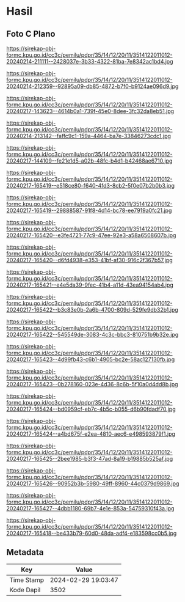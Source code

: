 # Hasil

## Foto C Plano

https://sirekap-obj-formc.kpu.go.id/cc3c/pemilu/pdpr/35/14/12/20/11/3514122011012-20240214-211111--2428037e-3b33-4322-81ba-7e8342ac1bd4.jpg

https://sirekap-obj-formc.kpu.go.id/cc3c/pemilu/pdpr/35/14/12/20/11/3514122011012-20240214-212359--92895a09-db85-4872-b7f0-b9124ae096d9.jpg

https://sirekap-obj-formc.kpu.go.id/cc3c/pemilu/pdpr/35/14/12/20/11/3514122011012-20240217-143623--4614b0a1-739f-45e0-8dee-3fc32da8eb51.jpg

https://sirekap-obj-formc.kpu.go.id/cc3c/pemilu/pdpr/35/14/12/20/11/3514122011012-20240214-213142--faffc9c1-159a-4464-ba7e-33846273cdc1.jpg

https://sirekap-obj-formc.kpu.go.id/cc3c/pemilu/pdpr/35/14/12/20/11/3514122011012-20240217-144109--fe21e1d5-a02b-48fc-b4d1-b42468ae6710.jpg

https://sirekap-obj-formc.kpu.go.id/cc3c/pemilu/pdpr/35/14/12/20/11/3514122011012-20240217-165419--e518ce80-f640-4fd3-8cb2-5f0e07b2b0b3.jpg

https://sirekap-obj-formc.kpu.go.id/cc3c/pemilu/pdpr/35/14/12/20/11/3514122011012-20240217-165419--29888587-91f8-4d14-bc78-ee7919a0fc21.jpg

https://sirekap-obj-formc.kpu.go.id/cc3c/pemilu/pdpr/35/14/12/20/11/3514122011012-20240217-165420--e3fe4721-77c9-47ee-92e3-a58a6508607b.jpg

https://sirekap-obj-formc.kpu.go.id/cc3c/pemilu/pdpr/35/14/12/20/11/3514122011012-20240217-165420--d6fd4938-e353-41bf-af30-916c2f367b57.jpg

https://sirekap-obj-formc.kpu.go.id/cc3c/pemilu/pdpr/35/14/12/20/11/3514122011012-20240217-165421--e4e5da39-9fec-41b4-a11d-43ea94154ab4.jpg

https://sirekap-obj-formc.kpu.go.id/cc3c/pemilu/pdpr/35/14/12/20/11/3514122011012-20240217-165422--b3c83e0b-2a6b-4700-809d-529fe9db32b1.jpg

https://sirekap-obj-formc.kpu.go.id/cc3c/pemilu/pdpr/35/14/12/20/11/3514122011012-20240217-165422--545549de-3083-4c3c-bbc3-810751b9b32e.jpg

https://sirekap-obj-formc.kpu.go.id/cc3c/pemilu/pdpr/35/14/12/20/11/3514122011012-20240217-165423--4d99fb43-c6b1-4905-bc2e-58ac127130fb.jpg

https://sirekap-obj-formc.kpu.go.id/cc3c/pemilu/pdpr/35/14/12/20/11/3514122011012-20240217-165423--0b278160-023e-4d36-8c6b-5f10a0d4dd8b.jpg

https://sirekap-obj-formc.kpu.go.id/cc3c/pemilu/pdpr/35/14/12/20/11/3514122011012-20240217-165424--bd0959cf-eb7c-4b5c-b055-d6b90fdadf70.jpg

https://sirekap-obj-formc.kpu.go.id/cc3c/pemilu/pdpr/35/14/12/20/11/3514122011012-20240217-165424--a4bd675f-e2ea-4810-aec6-e498593879f1.jpg

https://sirekap-obj-formc.kpu.go.id/cc3c/pemilu/pdpr/35/14/12/20/11/3514122011012-20240217-165425--2bee1985-b3f3-47ad-8a19-b19885b525af.jpg

https://sirekap-obj-formc.kpu.go.id/cc3c/pemilu/pdpr/35/14/12/20/11/3514122011012-20240217-165426--90952b3b-5980-49ff-8960-44c0379d9869.jpg

https://sirekap-obj-formc.kpu.go.id/cc3c/pemilu/pdpr/35/14/12/20/11/3514122011012-20240217-165427--4dbb1180-69b7-4e1e-853a-54759310f43a.jpg

https://sirekap-obj-formc.kpu.go.id/cc3c/pemilu/pdpr/35/14/12/20/11/3514122011012-20240217-165418--be433b79-60d0-48da-adf4-e183598cc0b5.jpg


## Metadata

| Key        | Value               |
| ---------- | ------------------- |
| Time Stamp | 2024-02-29 19:03:47 |
| Kode Dapil | 3502                |



